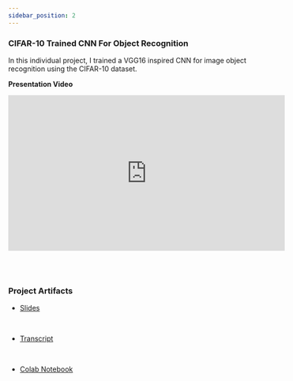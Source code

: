 ```yaml
---
sidebar_position: 2
---
```


### CIFAR-10 Trained CNN For Object Recognition

In this individual project, I trained a VGG16 inspired CNN for image object recognition using the CIFAR-10 dataset.

**Presentation Video**
<iframe width="560" height="315" src="https://www.youtube.com/embed/8tdaFRdUKk4?si=BVH10r-kZFB0zMJY" title="YouTube video player" frameborder="0" allow="accelerometer; autoplay; clipboard-write; encrypted-media; gyroscope; picture-in-picture; web-share" allowfullscreen></iframe>

<br/><br/>

### Project Artifacts

- <a href="https://drive.google.com/file/d/1DkSN7qAnvHpL-FcvFTFuDJVwdsw7QfPB/view?usp=sharing" target="_blank">Slides</a>
<br/>

- <a href="https://docs.google.com/document/d/1ibWAwfcSIMu993hraOLGT_EnMMj17iqI/edit?usp=sharing&ouid=104509639658132351822&rtpof=true&sd=true" target="_blank">Transcript</a>
<br/>

- <a href="https://colab.research.google.com/drive/1vM03PxBDODWwD1ievh-bWFuw2R15jRl6" target="_blank">Colab Notebook</a>
<br/>
